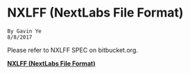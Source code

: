 
# **NXLFF (NextLabs File Format)** #

    By Gavin Ye
    8/8/2017


Please refer to NXLFF SPEC on bitbucket.org.

[**NXLFF (NextLabs File Format)**](https://bitbucket.org/nxtlbs-devops/rightsmanagement-wiki/wiki/RMD/nxl.format.md)